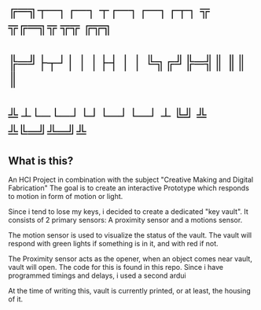 
# ╔═╗┬─┐┌─┐ ┬┌─┐┌─┐┌┬┐  ╦  ╦╔═╗╦ ╦╦ ╔╦╗
# ╠═╝├┬┘│ │ │├┤ │   │   ╚╗╔╝╠═╣║ ║║  ║ 
# ╩  ┴└─└─┘└┘└─┘└─┘ ┴    ╚╝ ╩ ╩╚═╝╩═╝╩ 

## What is this? 

An HCI Project in combination with the subject "Creative Making and Digital Fabrication"
The goal is to create an interactive Prototype which responds to motion in form of motion or light.

Since i tend to lose my keys, i decided to create a dedicated "key vault".
It consists of 2 primary sensors: A proximity sensor and a motions sensor. 

The motion sensor is used to visualize the status of the vault. The vault will respond with 
green lights if something is in it, and with red if not. 

The Proximity sensor acts as the opener, when an object comes near vault, vault will open.
The code for this is found in this repo. Since i have programmed timings and delays, i used a second ardui

At the time of writing this, vault is currently printed, or at least, the housing of it. 

